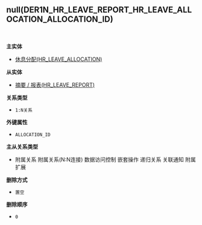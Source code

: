 ## null(DER1N_HR_LEAVE_REPORT_HR_LEAVE_ALLOCATION_ALLOCATION_ID) <!-- {docsify-ignore-all} -->



<br>
<p class="panel-title"><b>主实体</b></p>

* [休息分配(HR_LEAVE_ALLOCATION)](module/hr/hr_leave_allocation)

<p class="panel-title"><b>从实体</b></p>

* [摘要 / 报表(HR_LEAVE_REPORT)](module/hr/hr_leave_report)

<p class="panel-title"><b>关系类型</b></p>

* `1:N关系`

<p class="panel-title"><b>外键属性</b></p>

* `ALLOCATION_ID`

<p class="panel-title"><b>主从关系类型</b></p>

* <i class="fa fa-square"/></i> 附属关系 <i class="fa fa-square"/></i> 附属关系(N:N连接) <i class="fa fa-square"/></i> 数据访问控制 <i class="fa fa-square"/></i> 嵌套操作 <i class="fa fa-square"/></i> 递归关系 <i class="fa fa-square"/></i> 关联通知 <i class="fa fa-square"/></i> 附属扩展

<p class="panel-title"><b>删除方式</b></p>

* `置空`

<p class="panel-title"><b>删除顺序</b></p>

* `0`
